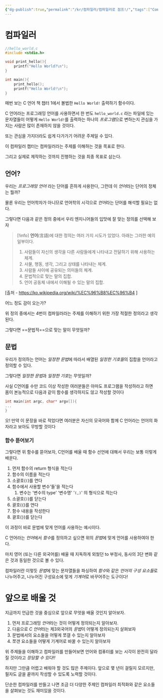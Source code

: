 ```yaml
---
{"dg-publish":true,"permalink":"/kr/컴파일러/컴파일러로 점프!/","tags":["Compiler/Jump_to_compiler"],"created":"2024-01-18","updated":"2024-01-18"}
---
```



# 컴파일러
```c
//hello_world.c
#include <stdio.h>

void print_hello(){
	printf("Hello World?\n");
}

int main(){
	print_hello();
	printf("Hello World!\n");
}

```
매번 보는 C 언어 책 챕터 1에서 볼법한 `Hello World!` 출력하기 함수이다.

C 언어라는 프로그래밍 언어를 사용하면서 한 번도 `hello_world.c` 라는 파일에 있는 문자열들이 어떻게 `Hello World!`를 출력하는 하나의 *프로그램*으로 변하는지 관심을 가지는 사람은 많이 존재하지 않을 것이다.

또는 관심을 가지더라도 쉽게 다가가기 어려운 주제일 수 있다.

이 컴파일러 챕터는 컴파일러라는 주제를 이해하는 것을 목표로 한다.

그리고 실제로 제작하는 것까지 진행하는 것을 최종 목표로 삼는다.

## 언어?
우리는 *프로그래밍 언어* 라는 단어를 흔하게 사용한다, 그런데 이 *언어*라는 단어의 정체는 뭘까?

물론 우리는 언어학자가 아니므로 언어학의 시각으로 *언어*라는 단어를 해석할 필요는 없다.

그렇다면 다음과 같은 정의 중에서 우리 엔지니어들의 입맛에 잘 맞는 정의를 선택해 보자

>[!info]
>**언어**(言語)에 대한 정의는 여러 가지 시도가 있었다. 아래는 그러한 예의 일부이다.
>1. 사람들이 자신의 생각을 다른 사람들에게 나타내고 전달하기 위해 사용하는 체계.
>2. 사물, 행동, 생각, 그리고 상태를 나타내는 체계.
>3. 사람들 사이에 공유되는 의미들의 체계.
>4. 문법적으로 맞는 말의 집합.
>5. 언어 공동체 내에서 이해될 수 있는 말의 집합.

\[출처 - https://ko.wikipedia.org/wiki/%EC%96%B8%EC%96%B4 \]

어느 정도 감이 오는가?

위 정의 중에서는 4번이 컴파일러라는 주제를 이해하기 위한 가장 적절한 정의라고 생각된다.

그렇다면 ==문법적==으로 맞는 말이 무엇일까?
## 문법
우리가 정의하는 언어는 *일정한 문법*에 따라서 배열된 *일정한 기호들*의 집합을 언어라고 정의할 수 있다.

그렇다면 *일정한 문법*과 *일정한 기호*는 무엇일까?

사실 C언어를 수만 코드 이상 작성한 여러분들은 아마도 프로그램을 작성하라고 하면 몸이 본능적으로 다음과 같이 함수를 생각하지도 않고 작성할 것이다

```c
int main(int argc, char* argv[]){
...
}
```

오! 만약 이 문장을 바로 적었다면 여러분은 자신의 모국어와 함께 C 언어라는 언어의 화자라고 보아도 무방할 것이다

### 함수 뜯어보기
그렇다면 위 함수를 뜯어보자, C언어를 배울 때 함수 선언에 대해서 우리는 보통 이렇게 배운다.

1. 먼저 함수의 return 형식을 적는다
2. 함수의 이름을 적는다
3. 소괄호(`(`)를 연다
4. 함수에서 사용할 변수'들'을 적는다
	1. 변수는 '변수의 type' '변수명' '`(,)`' 의 형식으로 적는다 
5. 소괄호(`)`)를 닫는다
6. 괄호(`{`)를 연다
7. 함수 내용을 작성한다
8. 괄호(`}`)를 닫는다

이 과정이 바로 문법에 맞게 언어를 사용하는 예시이다.

C 언어라는 *언어*에서 *함수*를 정의하고 싶으면 위의 *문법*에 맞게 언어를 사용하여야 한다.

마치 영어 (또는 다른 외국어를) 배울 때 지독하게 외웠던 to 부정사, 동사의 3단 변화 같은 것과 동일한 것으로 볼 수 있다.

컴파일러란 이렇듯 *문법*에 맞는 문자열들을 파싱하여 *함수*와 같은 *언어의 구성 요소들*로 나누어주고, 나누어진 구성요소에 맞게 *기계어*로 바꾸어주는 도구이다!

# 앞으로 배울 것
지금까지 언급한 것을 중심으로 앞으로 무엇을 배울 것인지 알아보자.

1. 먼저 프로그래밍 *언어*라는 것이 어떻게 정의되는지 알아보자.
2. 다음으로 *C 언어*라는 제3외국어의 *문법*이 어떻게 정의되는지 살펴보자
3. 문법에서의 요소들을 어떻게 쪼갤 수 있는지 알아보자
4. 쪼갠 요소들을 어떻게 기계어로 바꿀 수 있는지 알아보자

위 주제들을 이해하고 컴파일러를 만들어보면 언어와 컴퓨터를 보는 시각이 완전히 달라질 것이라고 *장담할 수 있다!!*

하지만 그만큼 어렵고 배워야 할 것도 많은 주제이다. 앞으로 몇 년이 걸릴지 모르지만, 필자도 글을 끝까지 작성할 수 있도록 노력할 것이다.

단순한 컴파일러를 만들고 나면 조금 더 다양한 주제인 컴파일러 최적화와 같은 요소들을 살펴보는 것도 재미있을 것이다.

